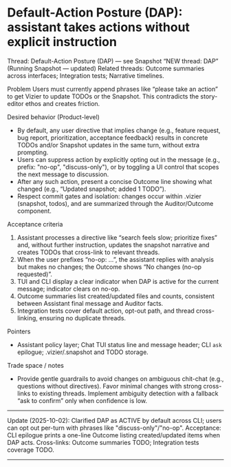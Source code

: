 # Default-Action Posture (DAP): assistant takes actions without explicit instruction

Thread: Default-Action Posture (DAP) — see Snapshot “NEW thread: DAP” (Running Snapshot — updated)
Related threads: Outcome summaries across interfaces; Integration tests; Narrative timelines.

Problem
Users must currently append phrases like “please take an action” to get Vizier to update TODOs or the Snapshot. This contradicts the story-editor ethos and creates friction.

Desired behavior (Product-level)
- By default, any user directive that implies change (e.g., feature request, bug report, prioritization, acceptance feedback) results in concrete TODOs and/or Snapshot updates in the same turn, without extra prompting.
- Users can suppress action by explicitly opting out in the message (e.g., prefix: "no-op", "discuss-only"), or by toggling a UI control that scopes the next message to discussion.
- After any such action, present a concise Outcome line showing what changed (e.g., “Updated snapshot; added 1 TODO”).
- Respect commit gates and isolation: changes occur within .vizier (snapshot, todos), and are summarized through the Auditor/Outcome component.

Acceptance criteria
1) Assistant processes a directive like “search feels slow; prioritize fixes” and, without further instruction, updates the snapshot narrative and creates TODOs that cross-link to relevant threads.
2) When the user prefixes “no-op: …”, the assistant replies with analysis but makes no changes; the Outcome shows “No changes (no-op requested)”.
3) TUI and CLI display a clear indicator when DAP is active for the current message; indicator clears on no-op.
4) Outcome summaries list created/updated files and counts, consistent between Assistant final message and Auditor facts.
5) Integration tests cover default action, opt-out path, and thread cross-linking, ensuring no duplicate threads.

Pointers
- Assistant policy layer; Chat TUI status line and message header; CLI `ask` epilogue; .vizier/.snapshot and TODO storage.

Trade space / notes
- Provide gentle guardrails to avoid changes on ambiguous chit-chat (e.g., questions without directives). Favor minimal changes with strong cross-links to existing threads. Implement ambiguity detection with a fallback “ask to confirm” only when confidence is low.

---
Update (2025-10-02): Clarified DAP as ACTIVE by default across CLI; users can opt out per-turn with phrases like "discuss-only"/"no-op". Acceptance: CLI epilogue prints a one-line Outcome listing created/updated items when DAP acts. Cross-links: Outcome summaries TODO; Integration tests coverage TODO.


---

